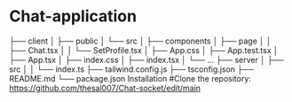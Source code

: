 # Chat-application
├── client
│   ├── public
│   └── src
│       ├── components
│       ├── page
│       │   ├── Chat.tsx
│       │   └── SetProfile.tsx
│       ├── App.css
│       ├── App.test.tsx
│       ├── App.tsx
│       ├── index.css
│       ├── index.tsx
│       └── ...
├── server
│   ├── src
│   │   └── index.ts
├── tailwind.config.js
├── tsconfig.json
├── README.md
└── package.json
Installation
#Clone the repository: https://github.com/thesal007/Chat-socket/edit/main

